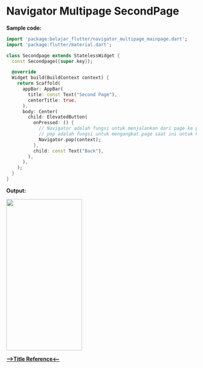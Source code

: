 # Navigator Multipage SecondPage

__Sample code:__

```dart
import 'package:belajar_flutter/navigator_multipage_mainpage.dart';
import 'package:flutter/material.dart';

class Secondpage extends StatelessWidget {
  const Secondpage({super.key});

  @override
  Widget build(BuildContext context) {
    return Scaffold(
      appBar: AppBar(
        title: const Text("Second Page"),
        centerTitle: true,
      ),
      body: Center(
        child: ElevatedButton(
          onPressed: () {
            // Navigator adalah fungsi untuk menjalankan dari page ke page lain
            // pop adalah fungsi untuk mengangkat page saat ini untuk kembali ke page sebelum nya
            Navigator.pop(context);
          },
          child: const Text("Back"),
        ),
      ),
    );
  }
}

```

__Output:__

<img src="https://user-images.githubusercontent.com/88677064/189300251-464d3a07-f17b-461d-8f92-48d8653f5813.png" width="200" height="400">

[__-->Title Reference<--__]()
